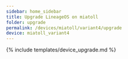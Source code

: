 ```yaml
---
sidebar: home_sidebar
title: Upgrade LineageOS on miatoll
folder: upgrade
permalink: /devices/miatoll/variant4/upgrade
device: miatoll_variant4
---
```

{% include templates/device_upgrade.md %}
